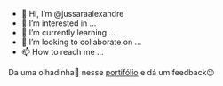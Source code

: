 - 👋 Hi, I’m @jussaraalexandre
- 👀 I’m interested in ...
- 🌱 I’m currently learning ...
- 💞️ I’m looking to collaborate on ...
- 📫 How to reach me ...

Da uma olhadinha👀 nesse [portifólio](https://jussaraalexandre.github.io/portifolio/) e dá um feedback😉

<!---
juhAlexandre/juhAlexandre is a ✨ special ✨ repository because its `README.md` (this file) appears on your GitHub profile.
You can click the Preview link to take a look at your changes.
--->
